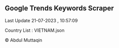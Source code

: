 

## Google Trends Keywords Scraper 
 
Last Update 21-07-2023 , 10:57:09

Country List :
VIETNAM.json



© Abdul Muttaqin 
